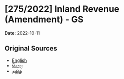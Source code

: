 # [275/2022] Inland Revenue (Amendment) - GS

**Date:** 2022-10-11

## Original Sources

- [English](https://documents.gov.lk/view/bills/2022/10/275-2022_E.pdf)
- [සිංහල](https://documents.gov.lk/view/bills/2022/10/275-2022_S.pdf)
- [தமிழ்](https://documents.gov.lk/view/bills/2022/10/275-2022_T.pdf)
